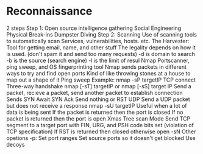 # Reconnaissance
2 steps 
Step 1:
	Open source intelligence gathering
		Social Engineering
		Physical Break-ins
		Dumpster Diving
Step 2:
	Scanning
		Use of scanning tools to automatically scan Services, vulnerabilities, hosts. etc.
The Harvester:
	Tool for getting email, name, and other stuff
	The legality depends on how it is used. (don't spam it and send too many requests)
	-d is domain to search
	-b is the source (search engine) 
	-l is the limit of resul
Nmap
	Portscanner, ping sweep, and OS fingerprinting tool
	Nmap sends packets in different ways to try and find open ports
	Kind of like throwing stones at a house to map out a shape of it
	Ping sweep
		Example: nmap -sP targetIP
	TCP connect
		Three-way handshake nmap \[-sT] targetIP
		or nmap \[-sS] target IP
		Send a packet, recieve a packet, send another packet to establish connection
			Sends SYN
			Await SYN Ack
			Send nothing or RST
	UDP
		Send a UDP packet but does not receive a response
		nmap -sU targetIP 
		Useful when a lot of data is being sent
		If the packet is returned then the port is closed
		If no packet is returned then the port is open
	Xmas Tree scan Mode
		Send TCP segment to a target port with FIN, URG, and PSH code bits set (violation of TCP specification)
		If RST is returned then closed otherwise open
		-sN
	Other opetions
		-p: Set port ranges
		Set source ports so it doesn't get blocked
		Use decoys 